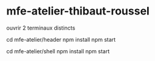 # mfe-atelier-thibaut-roussel

ouvrir 2 terminaux distincts

cd mfe-atelier/header
npm install
npm start

cd mfe-atelier/shell
npm install
npm start
